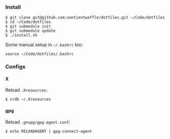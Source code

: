 ### Install

    $ git clone git@github.com:sentientwaffle/dotfiles.git ~/Code/dotfiles
    $ cd ~/Code/dotfiles
    $ git submodule init
    $ git submodule update
    $ ./install.sh

Some manual setup in `~/.bashrc` too:

    source ~/Code/dotfiles/.bashrc

### Configs
#### X

Reload `.Xresources`:

    $ xrdb ~/.Xresources

#### gpg

Reload `.gnupg/gpg-agent.conf`:

    $ echo RELOADAGENT | gpg-connect-agent

